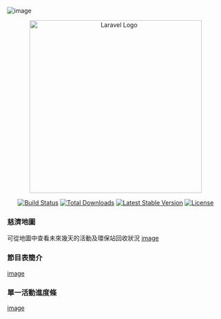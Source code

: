 ![image](https://github.com/user-attachments/assets/55031d1f-8c44-4528-9d88-c4343b31d0ea)<p align="center"><a href="https://laravel.com" target="_blank"><img src="https://raw.githubusercontent.com/laravel/art/master/logo-lockup/5%20SVG/2%20CMYK/1%20Full%20Color/laravel-logolockup-cmyk-red.svg" width="400" alt="Laravel Logo"></a></p>

<p align="center">
<a href="https://github.com/laravel/framework/actions"><img src="https://github.com/laravel/framework/workflows/tests/badge.svg" alt="Build Status"></a>
<a href="https://packagist.org/packages/laravel/framework"><img src="https://img.shields.io/packagist/dt/laravel/framework" alt="Total Downloads"></a>
<a href="https://packagist.org/packages/laravel/framework"><img src="https://img.shields.io/packagist/v/laravel/framework" alt="Latest Stable Version"></a>
<a href="https://packagist.org/packages/laravel/framework"><img src="https://img.shields.io/packagist/l/laravel/framework" alt="License"></a>
</p>

### 慈濟地圖
可從地圖中查看未來幾天的活動及環保站回收狀況
[image](https://drive.google.com/file/d/1iNHsSDtlCP7ttAU8IIJZLIJNTIhdV3my/view?usp=drive_link)


### 節目表簡介 
[image](https://drive.google.com/file/d/1hFpV6cGNoAPU02kPP6_AQj7IDRqoeXGY/view?usp=sharing)

### 單一活動進度條
[image](https://drive.google.com/file/d/1afdNyxUfLkxZGJq6KO5AwXp_o9n7Z3qA/view?usp=sharing)
